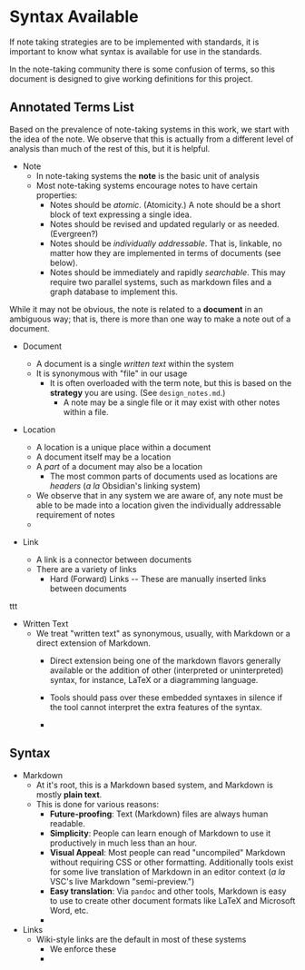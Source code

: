 # Syntax Available

If note taking strategies are to be implemented with standards, it is important to know what syntax is available for use in the standards.

In the note-taking community there is some confusion of terms, so this document is designed to give working definitions for this project.

## Annotated Terms List

Based on the prevalence of note-taking systems in this work, we start with the idea of the note. We observe that this is actually from a different level of analysis than much of the rest of this, but it is helpful.

+ Note
  + In note-taking systems the **note** is the basic unit of analysis
  + Most note-taking systems encourage notes to have certain properties:
    + Notes should be _atomic_. (Atomicity.) A note should be a short block of text expressing a single idea.
    + Notes should be revised and updated regularly or as needed. (Evergreen?)
    + Notes should be _individually addressable_. That is, linkable, no matter how they are implemented in terms of documents (see below).
    + Notes should be immediately and rapidly _searchable_. This may require two parallel systems, such as markdown files and a graph database to implement this.

While it may not be obvious, the note is related to a **document** in an ambiguous way; that is, there is more than one way to make a note out of a document.

+ Document
  + A document is a single _written text_ within the system
  + It is synonymous with "file" in our usage
    + It is often overloaded with the term note, but this is based on the **strategy** you are using. (See `design_notes.md`.)
      + A note may be a single file or it may exist with other notes within a file.
+ Location
  + A location is a unique place within a document
  + A document itself may be a location
  + A _part_ of a document may also be a location
    + The most common parts of documents used as locations are _headers_ (_a la_ Obsidian's linking system)
  + We observe that in any system we are aware of, any note must be able to be made into a location given the individually addressable requirement of notes
  +

+ Link
  + A link is a connector between documents
  + There are a variety of links
    + Hard (Forward) Links -- These are manually inserted links between documents

ttt

+ Written Text
  + We treat "written text" as synonymous, usually, with Markdown or a direct extension of Markdown.
    + Direct extension being one of the markdown flavors generally available or the addition of other (interpreted or uninterpreted) syntax, for instance, LaTeX or a diagramming language.
    + Tools should pass over these embedded syntaxes in silence if the tool cannot interpret the extra features of the syntax.

    +

## Syntax

+ Markdown
  + At it's root, this is a Markdown based system, and Markdown is mostly **plain text**.
  + This is done for various reasons:
    + **Future-proofing**: Text (Markdown) files are always human readable.
    + **Simplicity**: People can learn enough of Markdown to use it productively in much less than an hour.
    + **Visual Appeal**: Most people can read "uncompiled" Markdown without requiring CSS or other formatting. Additionally tools exist for some live translation of Markdown in an editor context (_a la_ VSC's live Markdown "semi-preview.")
    + **Easy translation**: Via `pandoc` and other tools, Markdown is easy to use to create other document formats like LaTeX and Microsoft Word, etc.
    +
+ Links
  + Wiki-style links are the default in most of these systems
    + We enforce these
    +
